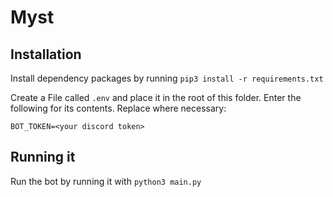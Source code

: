 # Myst

## Installation
Install dependency packages by running `pip3 install -r requirements.txt`

Create a File called `.env` and place it in the root of this folder. Enter the following for its contents. Replace where necessary:
```
BOT_TOKEN=<your discord token>
```

## Running it
Run the bot by running it with `python3 main.py`